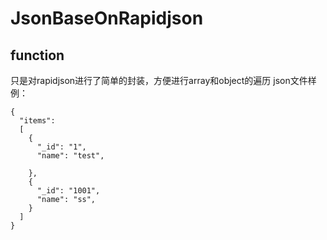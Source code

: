 # JsonBaseOnRapidjson
## function
只是对rapidjson进行了简单的封装，方便进行array和object的遍历
json文件样例：
```clike
{
  "items": 
  [
    {
      "_id": "1",
      "name": "test",
      
    },
    {
      "_id": "1001",
      "name": "ss",
    }
  ]
}
```
